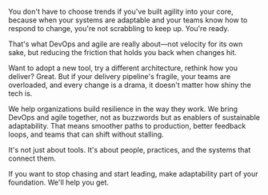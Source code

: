 You don't have to choose trends if you've built agility into your core, because when your systems are adaptable and your teams know how to respond to change, you're not scrabbling to keep up. You're ready.

That's what DevOps and agile are really about—not velocity for its own sake, but reducing the friction that holds you back when changes hit.

Want to adopt a new tool, try a different architecture, rethink how you deliver? Great. But if your delivery pipeline's fragile, your teams are overloaded, and every change is a drama, it doesn't matter how shiny the tech is.

We help organizations build resilience in the way they work. We bring DevOps and agile together, not as buzzwords but as enablers of sustainable adaptability. That means smoother paths to production, better feedback loops, and teams that can shift without stalling.

It's not just about tools. It's about people, practices, and the systems that connect them.

If you want to stop chasing and start leading, make adaptability part of your foundation. We'll help you get.